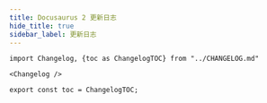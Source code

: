 ```yaml
---
title: Docusaurus 2 更新日志
hide_title: true
sidebar_label: 更新日志
---
```


```mdx-code-block
import Changelog, {toc as ChangelogTOC} from "../CHANGELOG.md"

<Changelog />

export const toc = ChangelogTOC;
```
